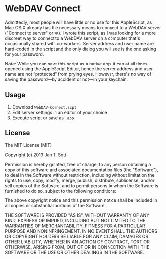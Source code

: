 # WebDAV Connect

Admittedly, most people will have little or no use for this AppleScript, as Mac OS X already has the necessary means to connect to a WebDAV server ("Connect to server" or `⌘K`). I wrote this script, as I was looking for a more discreet way to connect to a WebDAV server on a computer that's occasionally shared with co-workers. Server address and user name are hard-coded in the script and the only dialog you will see is the one asking for your password.

Note: While you can save this script as a native app, it can at all times opened using the AppleScript Editor, hence the server address and user name are not “protected” from prying eyes. However, there's no way of saving the password—by accident or not—in your keychain.

## Usage

1. Download `WebDAV-Connect.scpt`
2. Edit server settings in an editor of your choice
3. Execute script or save as `.app`

## License

The MIT License (MIT)

Copyright (c) 2013 Jan T. Sott

Permission is hereby granted, free of charge, to any person obtaining a copy
of this software and associated documentation files (the "Software"), to deal
in the Software without restriction, including without limitation the rights
to use, copy, modify, merge, publish, distribute, sublicense, and/or sell
copies of the Software, and to permit persons to whom the Software is
furnished to do so, subject to the following conditions:

The above copyright notice and this permission notice shall be included in
all copies or substantial portions of the Software.

THE SOFTWARE IS PROVIDED "AS IS", WITHOUT WARRANTY OF ANY KIND, EXPRESS OR
IMPLIED, INCLUDING BUT NOT LIMITED TO THE WARRANTIES OF MERCHANTABILITY,
FITNESS FOR A PARTICULAR PURPOSE AND NONINFRINGEMENT. IN NO EVENT SHALL THE
AUTHORS OR COPYRIGHT HOLDERS BE LIABLE FOR ANY CLAIM, DAMAGES OR OTHER
LIABILITY, WHETHER IN AN ACTION OF CONTRACT, TORT OR OTHERWISE, ARISING FROM,
OUT OF OR IN CONNECTION WITH THE SOFTWARE OR THE USE OR OTHER DEALINGS IN
THE SOFTWARE.